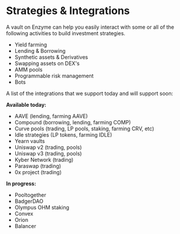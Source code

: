 # Strategies & Integrations

A vault on Enzyme can help you easily interact with some or all of the following activities to build  investment strategies.&#x20;

* Yield farming&#x20;
* Lending & Borrowing
* Synthetic assets & Derivatives&#x20;
* Swapping assets on DEX's
* AMM pools
* Programmable risk management
* Bots



A list of the integrations that we support today and will support soon:

**Available today:**

* AAVE (lending, farming AAVE)
* Compound (borrowing, lending, farming COMP)
* Curve pools (trading, LP pools, staking, farming CRV, etc)
* Idle strategies (LP tokens, farming IDLE)
* Yearn vaults
* Uniswap v2 (trading, pools)
* Uniswap v3 (trading, pools)
* Kyber Network (trading)
* Paraswap (trading)
* 0x project (trading)

**In progress:**

* Pooltogether
* BadgerDAO
* Olympus OHM staking
* Convex
* Orion
* Balancer

